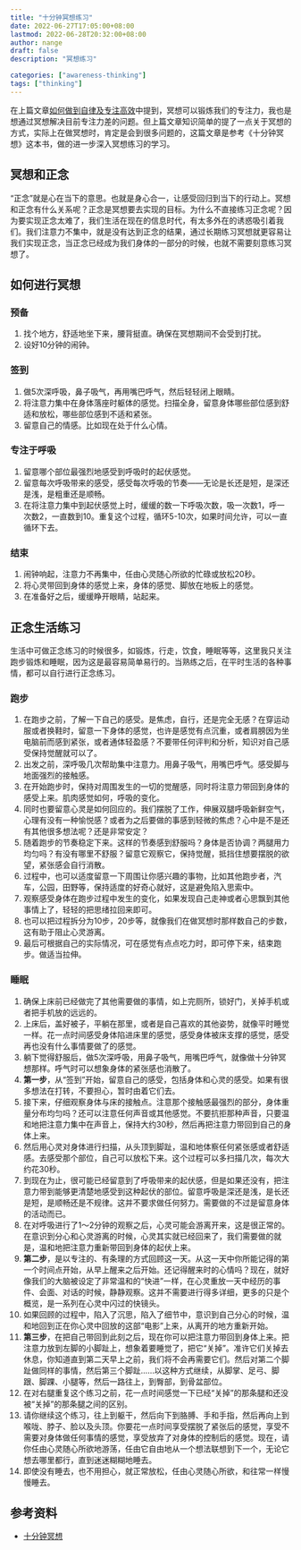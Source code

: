 ```yaml
---
title: "十分钟冥想练习"
date: 2022-06-27T17:05:00+08:00
lastmod: 2022-06-28T20:32:00+08:00
author: nange
draft: false
description: "冥想练习"

categories: ["awareness-thinking"]
tags: ["thinking"]
---
```


在上篇文章[如何做到自律及专注高效](https://nange.github.io/posts/2022/06/%E5%A6%82%E4%BD%95%E5%81%9A%E5%88%B0%E8%87%AA%E5%BE%8B%E5%8F%8A%E4%B8%93%E6%B3%A8%E9%AB%98%E6%95%88)中提到，冥想可以锻炼我们的专注力，我也是想通过冥想解决目前专注力差的问题。但上篇文章知识简单的提了一点关于冥想的方式，实际上在做冥想时，肯定是会到很多问题的，这篇文章是参考《十分钟冥想》这本书，做的进一步深入冥想练习的学习。

## 冥想和正念

“正念”就是心在当下的意思。也就是身心合一，让感受回归到当下的行动上。冥想和正念有什么关系呢？正念是冥想要去实现的目标。为什么不直接练习正念呢？因为要实现正念太难了，我们生活在现在的信息时代，有太多外在的诱惑吸引着我们。我们注意力不集中，就是没有达到正念的结果，通过长期练习冥想就更容易让我们实现正念，当正念已经成为我们身体的一部分的时候，也就不需要刻意练习冥想了。

## 如何进行冥想

### 预备

1. 找个地方，舒适地坐下来，腰背挺直。确保在冥想期间不会受到打扰。
2. 设好10分钟的闹钟。

### 签到

1. 做5次深呼吸，鼻子吸气，再用嘴巴呼气，然后轻轻闭上眼睛。
2. 将注意力集中在身体落座时躯体的感觉。扫描全身，留意身体哪些部位感到舒适和放松，哪些部位感到不适和紧张。
3. 留意自己的情感。比如现在处于什么心情。

### 专注于呼吸

1. 留意哪个部位最强烈地感受到呼吸时的起伏感觉。
2. 留意每次呼吸带来的感受，感受每次呼吸的节奏——无论是长还是短，是深还是浅，是粗重还是顺畅。
3. 在将注意力集中到起伏感觉上时，缓缓的数一下呼吸次数，吸一次数1，呼一次数2，一直数到10。重复这个过程，循环5-10次，如果时间允许，可以一直循环下去。

### 结束

1. 闹钟响起，注意力不再集中，任由心灵随心所欲的忙碌或放松20秒。
2. 将心灵带回到身体的感觉上来，身体的感觉、脚放在地板上的感觉。
3. 在准备好之后，缓缓睁开眼睛，站起来。



## 正念生活练习

生活中可做正念练习的时候很多，如锻炼，行走，饮食，睡眠等等，这里我只关注跑步锻炼和睡眠，因为这是最容易简单易行的。当熟练之后，在平时生活的各种事情，都可以自行进行正念练习。

### 跑步

1. 在跑步之前，了解一下自己的感受。是焦虑，自行，还是完全无感？在穿运动服或者换鞋时，留意一下身体的感觉，也许是感觉有点沉重，或者肩膀因为坐电脑前而感到紧张，或者通体轻盈感？不要带任何评判和分析，知识对自己感受保持觉醒就可以了。
2. 出发之前，深呼吸几次帮助集中注意力。用鼻子吸气，用嘴巴呼气。感受脚与地面强烈的接触感。
3. 在开始跑步时，保持对周围发生的一切的觉醒感，同时将注意力带回到身体的感受上来。肌肉感觉如何，呼吸的变化。
4. 同时也要留意心灵是如何回应的。我们摆脱了工作，伸展双腿呼吸新鲜空气，心理有没有一种愉悦感？或者为之后要做的事感到轻微的焦虑？心中是不是还有其他很多想法呢？还是非常安定？
5. 随着跑步的节奏稳定下来。这样的节奏感到舒服吗？身体是否协调？两腿用力均匀吗？有没有哪里不舒服？留意它观察它，保持觉醒，抵挡住想要摆脱的欲望，紧张感会自行消散。
6. 过程中，也可以适度留意一下周围让你感兴趣的事物，比如其他跑步者，汽车，公园，田野等，保持适度的好奇心就好，这是避免陷入思索中。
7. 观察感受身体在跑步过程中发生的变化，如果发现自己走神或者心思飘到其他事情上了，轻轻的把思绪拉回来即可。
8. 也可以把过程拆分为10步，20步等，就像我们在做冥想时那样数自己的步数，这有助于阻止心灵游离。
9. 最后可根据自己的实际情况，可在感觉有点点吃力时，即可停下来，结束跑步。做适当拉伸。

### 睡眠

1. 确保上床前已经做完了其他需要做的事情，如上完厕所，锁好门，关掉手机或者把手机放的远远的。
2. 上床后，盖好被子，平躺在那里，或者是自己喜欢的其他姿势，就像平时睡觉一样。花一点时间感受身体陷进床里的感觉，感受身体被床支撑的感觉，感受再也没有什么事情要做了的感觉。
3. 躺下觉得舒服后，做5次深呼吸，用鼻子吸气，用嘴巴呼气，就像做十分钟冥想那样。呼气时可以想象身体的紧张感也消散了。
4. **第一步**，从“签到”开始，留意自己的感受，包括身体和心灵的感受。如果有很多想法在打转，不要担心，暂时由着它们去。
5. 接下来，仔细观察身体与床的接触点。注意那个接触感最强烈的部分，身体重量分布均匀吗？还可以注意任何声音或其他感觉。不要抗拒那种声音，只要温和地把注意力集中在声音上，保持大约30秒，然后再把注意力带回到自己的身体上来。
6. 然后用心灵对身体进行扫描，从头顶到脚趾，温和地体察任何紧张感或者舒适感。去感受那个部位，自己可以放松下来。这个过程可以多扫描几次，每次大约花30秒。
7. 到现在为止，很可能已经留意到了呼吸带来的起伏感，但是如果还没有，把注意力带到能够更清楚地感受到这种起伏的部位。留意呼吸是深还是浅，是长还是短，是顺畅还是不规律。这并不要求做任何努力。需要做的不过是留意身体的活动而已。
8. 在对呼吸进行了1～2分钟的观察之后，心灵可能会游离开来，这是很正常的。在意识到分心和心灵游离的时候，心灵其实就已经回来了，我们需要做的就是，温和地把注意力重新带回到身体的起伏上来。
9. **第二步**，是以专注的、有条理的方式回顾这一天。从这一天中你所能记得的第一个时间点开始，从早上醒来之后开始。还记得醒来时的心情吗？现在，就好像我们的大脑被设定了非常温和的“快进”一样，在心灵重放一天中经历的事件、会面、对话的时候，静静观察。这并不需要进行得多详细，更多的只是个概览，是一系列在心灵中闪过的快镜头。
10. 如果回顾的过程中，陷入了沉思，陷入了细节中，意识到自己分心的时候，温和地回到正在你心灵中回放的这部“电影”上来，从离开的地方重新开始。
11. **第三步**，在把自己带回到此刻之后，现在你可以把注意力带回到身体上来。把注意力放到左脚的小脚趾上，想象着要睡觉了，把它“关掉”。准许它们关掉去休息，你知道直到第二天早上之前，我们将不会再需要它们。然后对第二个脚趾做同样的事情，然后第三个脚趾……以这种方式继续，从脚掌、足弓、脚跟、脚踝、小腿等，然后一路往上，到臀部，到骨盆部位。
12. 在对右腿重复这个练习之前，花一点时间感觉一下已经“关掉”的那条腿和还没被“关掉”的那条腿之间的区别。
13. 请你继续这个练习，往上到躯干，然后向下到胳膊、手和手指，然后再向上到喉咙、脖子、脸以及头顶。你要花一点时间享受摆脱了紧张后的感觉，享受不需要对身体做任何事情的感觉，享受放弃了对身体的控制后的感觉。现在，请你任由心灵随心所欲地游荡，任由它自由地从一个想法联想到下一个，无论它想去哪里都行，直到迷迷糊糊地睡去。
14. 即使没有睡去，也不用担心，就正常放松，任由心灵随心所欲，和往常一样慢慢睡去。



## 参考资料

* [十分钟冥想](https://weread.qq.com/web/bookDetail/f1e32af0719ecf67f1e2cba)
